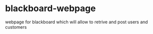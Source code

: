 # blackboard-webpage
webpage for blackboard which will allow to retrive and post users and customers 
